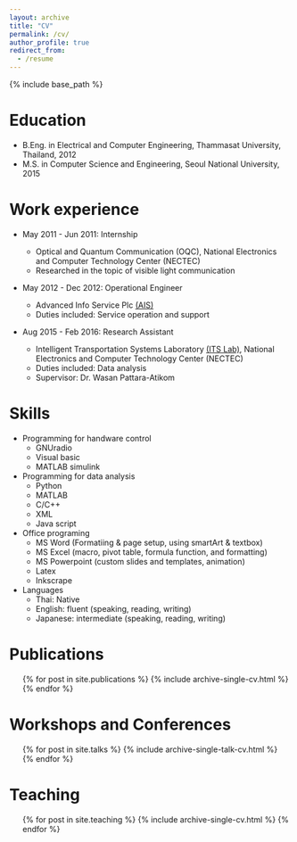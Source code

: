 ```yaml
---
layout: archive
title: "CV"
permalink: /cv/
author_profile: true
redirect_from:
  - /resume
---
```


{% include base_path %}

Education
======
* B.Eng. in Electrical and Computer Engineering, Thammasat University, Thailand, 2012
* M.S. in Computer Science and Engineering, Seoul National University, 2015
<!-- * Ph.D in Version Control Theory, GitHub University, 2018 (expected) -->

Work experience
======
* May 2011 - Jun 2011: Internship
  * Optical and Quantum Communication (OQC), National Electronics and Computer Technology Center (NECTEC)
  * Researched in the topic of visible light communication

* May 2012 - Dec 2012: Operational Engineer
  * Advanced Info Service Plc [(AIS)](http://www.ais.co.th/en/)
  * Duties included: Service operation and support

* Aug 2015 - Feb 2016: Research Assistant
  * Intelligent Transportation Systems Laboratory [(ITS Lab)](https://wapst7.wixsite.com/traffy), National Electronics and Computer Technology Center (NECTEC)
  * Duties included: Data analysis
  * Supervisor: Dr. Wasan Pattara-Atikom


 <!--  * Supervisor: Professor Hub -->
  
Skills
======
* Programming for handware control
  * GNUradio
  * Visual basic
  * MATLAB simulink
* Programming for data analysis
  * Python  
  * MATLAB
  * C/C++
  * XML 
  * Java script
* Office programing
  * MS Word (Formatiing & page setup, using smartArt & textbox)
  * MS Excel (macro, pivot table, formula function, and formatting)
  * MS Powerpoint (custom slides and templates, animation)
  * Latex 
  * Inkscrape
* Languages
  * Thai: Native 
  * English: fluent (speaking, reading, writing)
  * Japanese: intermediate (speaking, reading, writing) 

Publications
======
  <ul>{% for post in site.publications %}
    {% include archive-single-cv.html %}
  {% endfor %}</ul>
  
Workshops and Conferences 
======
  <ul>{% for post in site.talks %}
    {% include archive-single-talk-cv.html %}
  {% endfor %}</ul>
  
Teaching
======
  <ul>{% for post in site.teaching %}
    {% include archive-single-cv.html %}
  {% endfor %}</ul>
  
<!--- Service and leadership
======
* Currently signed in to 43 different slack teams 
